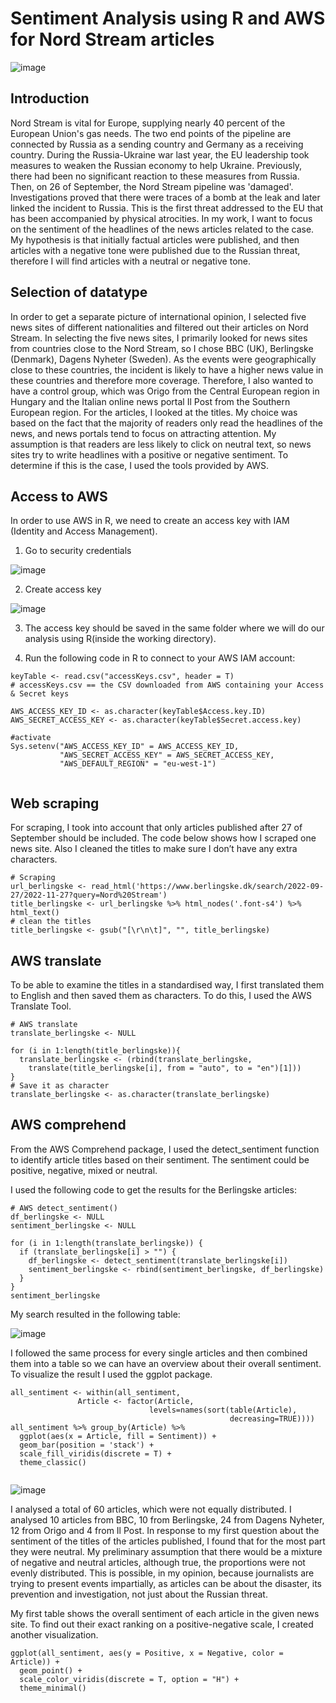 
# Sentiment Analysis using R and AWS for Nord Stream articles #

![image](https://user-images.githubusercontent.com/113236007/216640326-93903f84-8fa8-4413-af46-50dc06e0cfd1.png)

## Introduction ##

Nord Stream is vital for Europe, supplying nearly 40 percent of the European Union's gas needs. The two end points of the pipeline are connected by Russia as a sending country and Germany as a receiving country. During the Russia-Ukraine war last year, the EU leadership took measures to weaken the Russian economy to help Ukraine. Previously, there had been no significant reaction to these measures from Russia. Then, on 26 of September, the Nord Stream pipeline was 'damaged'. Investigations proved that there were traces of a bomb at the leak and later linked the incident to Russia. This is the first threat addressed to the EU that has been accompanied by physical atrocities. In my work, I want to focus on the sentiment of the headlines of the news articles related to the case. My hypothesis is that initially factual articles were published, and then articles with a negative tone were published due to the Russian threat, therefore I will find articles with a neutral or negative tone.

## Selection of datatype ##

In order to get a separate picture of international opinion, I selected five news sites of different nationalities and filtered out their articles on Nord Stream. In selecting the five news sites, I primarily looked for news sites from countries close to the Nord Stream, so I chose BBC (UK), Berlingske (Denmark), Dagens Nyheter (Sweden). As the events were geographically close to these countries, the incident is likely to have a higher news value in these countries and therefore more coverage. Therefore, I also wanted to have a control group, which was Origo from the Central European region in Hungary and the Italian online news portal Il Post from the Southern European region. For the articles, I looked at the titles. My choice was based on the fact that the majority of readers only read the headlines of the news, and news portals tend to focus on attracting attention. My assumption is that readers are less likely to click on neutral text, so news sites try to write headlines with a positive or negative sentiment. To determine if this is the case, I used the tools provided by AWS.

## Access to AWS ##

In order to use AWS in R, we need to create an access key with IAM (Identity and Access Management).

1. Go to security credentials

![image](https://user-images.githubusercontent.com/113236007/216640759-5e3781d8-21ba-42c8-a083-9a81839392b9.png)

2. Create access key

![image](https://user-images.githubusercontent.com/113236007/216640874-aa2ccd7d-3ae0-4545-84a7-0b146e527918.png)

3. The access key should be saved in the same folder where we will do our analysis using R(inside the working directory).

4. Run the following code in R to connect to your AWS IAM account:

```
keyTable <- read.csv("accessKeys.csv", header = T) 
# accessKeys.csv == the CSV downloaded from AWS containing your Access & Secret keys

AWS_ACCESS_KEY_ID <- as.character(keyTable$Access.key.ID)
AWS_SECRET_ACCESS_KEY <- as.character(keyTable$Secret.access.key)

#activate
Sys.setenv("AWS_ACCESS_KEY_ID" = AWS_ACCESS_KEY_ID,
           "AWS_SECRET_ACCESS_KEY" = AWS_SECRET_ACCESS_KEY,
           "AWS_DEFAULT_REGION" = "eu-west-1")
      
```


## Web scraping ##

For scraping, I took into account that only articles published after 27 of September should be included. The code below shows how I scraped one news site. Also I cleaned the titles to make sure I don’t have any extra characters.

```
# Scraping
url_berlingske <- read_html('https://www.berlingske.dk/search/2022-09-27/2022-11-27?query=Nord%20Stream')
title_berlingske <- url_berlingske %>% html_nodes('.font-s4') %>% html_text()
# clean the titles
title_berlingske <- gsub("[\r\n\t]", "", title_berlingske)

```

## AWS translate ##

To be able to examine the titles in a standardised way, I first translated them to English and then saved them as characters. To do this, I used the AWS Translate Tool.

```
# AWS translate
translate_berlingske <- NULL

for (i in 1:length(title_berlingske)){ 
  translate_berlingske <- (rbind(translate_berlingske,
    translate(title_berlingske[i], from = "auto", to = "en")[1]))
}
# Save it as character
translate_berlingske <- as.character(translate_berlingske)

```

## AWS comprehend ##

From the AWS Comprehend package, I used the detect_sentiment function to identify article titles based on their sentiment. The sentiment could be positive, negative, mixed or neutral.

I used the following code to get the results for the Berlingske articles:

```
# AWS detect_sentiment()
df_berlingske <- NULL
sentiment_berlingske <- NULL 

for (i in 1:length(translate_berlingske)) {   
  if (translate_berlingske[i] > "") {
    df_berlingske <- detect_sentiment(translate_berlingske[i]) 
    sentiment_berlingske <- rbind(sentiment_berlingske, df_berlingske)
  }
}
sentiment_berlingske

```

My search resulted in the following table:

![image](https://user-images.githubusercontent.com/113236007/216641710-adecea15-ca78-4c4a-ad0e-d50863f8ecca.png)

I followed the same process for every single articles and then combined them into a table so we can have an overview about their overall sentiment. To visualize the result I used the ggplot package.

```
all_sentiment <- within(all_sentiment,
               Article <- factor(Article,
                               levels=names(sort(table(Article),
                                                 decreasing=TRUE))))
all_sentiment %>% group_by(Article) %>% 
  ggplot(aes(x = Article, fill = Sentiment)) +
  geom_bar(position = 'stack') +
  scale_fill_viridis(discrete = T) +
  theme_classic()
  
```

![image](https://user-images.githubusercontent.com/113236007/216641891-96def2e4-a7d8-4402-b447-c177eeebe6e3.png)


I analysed a total of 60 articles, which were not equally distributed. I analysed 10 articles from BBC, 10 from Berlingske, 24 from Dagens Nyheter, 12 from Origo and 4 from Il Post. In response to my first question about the sentiment of the titles of the articles published, I found that for the most part they were neutral. My preliminary assumption that there would be a mixture of negative and neutral articles, although true, the proportions were not evenly distributed. This is possible, in my opinion, because journalists are trying to present events impartially, as articles can be about the disaster, its prevention and investigation, not just about the Russian threat.

My first table shows the overall sentiment of each article in the given news site. To find out their exact ranking on a positive-negative scale, I created another visualization.

```
ggplot(all_sentiment, aes(y = Positive, x = Negative, color = Article)) +
  geom_point() +
  scale_color_viridis(discrete = T, option = "H") +
  theme_minimal()
```




